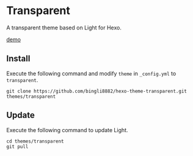 # Transparent

A transparent theme based on Light for Hexo.

[demo]


## Install

Execute the following command and modify `theme` in `_config.yml` to `transparent`.

```
git clone https://github.com/bingli8882/hexo-theme-transparent.git themes/transparent
```

## Update

Execute the following command to update Light.

```
cd themes/transparent
git pull
```

[demo]: http://bingli8882.github.io
